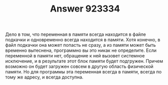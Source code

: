 ﻿---
title: "Answer 923334"
se.owner.user_id: 287068
se.owner.display_name: "freim"
se.owner.link: "https://ru.stackoverflow.com/users/287068/freim"
se.answer_id: 923334
se.question_id: 923326
se.post_type: answer
se.score: 1
se.is_accepted: False
---
<p>Дело в том, что переменная в памяти всегда находится в файле подкачки и одновременно всегда находится в памяти. Хотя конечно, в файл подкачки она может попасть не сразу, а из памяти может быть временно вытеснена, программно вы это никак не определите. Если переменной в памяти нет, обращение к ней вызовет системное исключение, и в результате этот блок памяти будет подгружен. Причем возможно он будет загружен совсем в другую область физической памяти. Но для программы эта переменная всегда в памяти, всегда по тому же адресу, и всегда доступна.</p>
